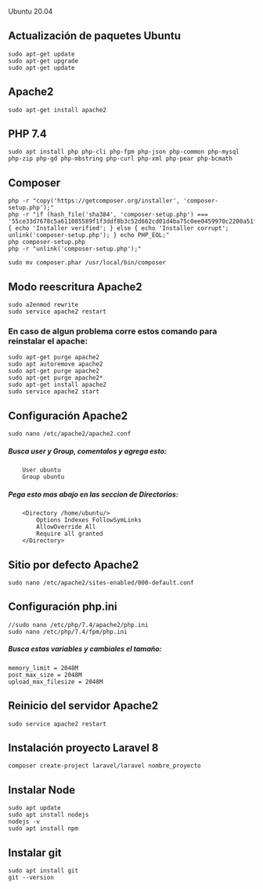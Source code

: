 Ubuntu 20.04

## Actualización de paquetes Ubuntu
    sudo apt-get update
    sudo apt-get upgrade
    sudo apt-get update

## Apache2
    sudo apt-get install apache2

## PHP 7.4
    sudo apt install php php-cli php-fpm php-json php-common php-mysql php-zip php-gd php-mbstring php-curl php-xml php-pear php-bcmath

## Composer
    php -r "copy('https://getcomposer.org/installer', 'composer-setup.php');"
    php -r "if (hash_file('sha384', 'composer-setup.php') === '55ce33d7678c5a611085589f1f3ddf8b3c52d662cd01d4ba75c0ee0459970c2200a51f492d557530c71c15d8dba01eae') { echo 'Installer verified'; } else { echo 'Installer corrupt'; unlink('composer-setup.php'); } echo PHP_EOL;"
    php composer-setup.php
    php -r "unlink('composer-setup.php');"
    
    sudo mv composer.phar /usr/local/bin/composer

## Modo reescritura Apache2
    sudo a2enmod rewrite
    sudo service apache2 restart

### En caso de algun problema corre estos comando para reinstalar el apache:
    sudo apt-get purge apache2
    sudo apt autoremove apache2
    sudo apt-get purge apache2
    sudo apt-get purge apache2*
    sudo apt-get install apache2
    sudo service apache2 start

## Configuración Apache2
    sudo nano /etc/apache2/apache2.conf

##### Busca user y Group, comentalos y agrega esto: 
        User ubuntu
        Group ubuntu
##### Pega esto mas abajo en las seccion de Directorios:
 
        <Directory /home/ubuntu/>
            Options Indexes FollowSymLinks 
            AllowOverride All 
            Require all granted 
        </Directory>

## Sitio por defecto Apache2
    sudo nano /etc/apache2/sites-enabled/000-default.conf

## Configuración php.ini
    //sudo nano /etc/php/7.4/apache2/php.ini
    sudo nano /etc/php/7.4/fpm/php.ini
##### Busca estas variables y cambiales el tamaño:
    memory_limit = 2048M
    post_max_size = 2048M
    upload_max_filesize = 2048M

## Reinicio del servidor Apache2
    sudo service apache2 restart

## Instalación proyecto Laravel 8
    composer create-project laravel/laravel nombre_proyecto

## Instalar Node
    sudo apt update
    sudo apt install nodejs 
    nodejs -v
    sudo apt install npm

## Instalar git
    sudo apt install git
    git --version
